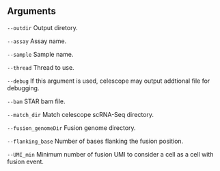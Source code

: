 

## Arguments
`--outdir` Output diretory.

`--assay` Assay name.

`--sample` Sample name.

`--thread` Thread to use.

`--debug` If this argument is used, celescope may output addtional file for debugging.

`--bam` STAR bam file.

`--match_dir` Match celescope scRNA-Seq directory.

`--fusion_genomeDir` Fusion genome directory.

`--flanking_base` Number of bases flanking the fusion position.

`--UMI_min` Minimum number of fusion UMI to consider a cell as a cell with fusion event.

